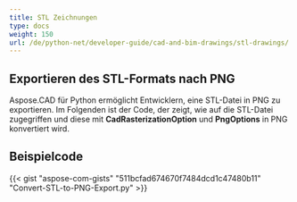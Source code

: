 ```yaml
---
title: STL Zeichnungen
type: docs
weight: 150
url: /de/python-net/developer-guide/cad-and-bim-drawings/stl-drawings/
---
```


## **Exportieren des STL-Formats nach PNG**

Aspose.CAD für Python ermöglicht Entwicklern, eine STL-Datei in PNG zu exportieren. Im Folgenden ist der Code, der zeigt, wie auf die STL-Datei zugegriffen und diese mit **CadRasterizationOption** und **PngOptions** in PNG konvertiert wird.

## Beispielcode

{{< gist "aspose-com-gists" "511bcfad674670f7484dcd1c47480b11" "Convert-STL-to-PNG-Export.py" >}}
